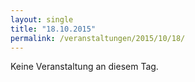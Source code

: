 ```yaml
---
layout: single
title: "18.10.2015"
permalink: /veranstaltungen/2015/10/18/
---
```


Keine Veranstaltung an diesem Tag.
